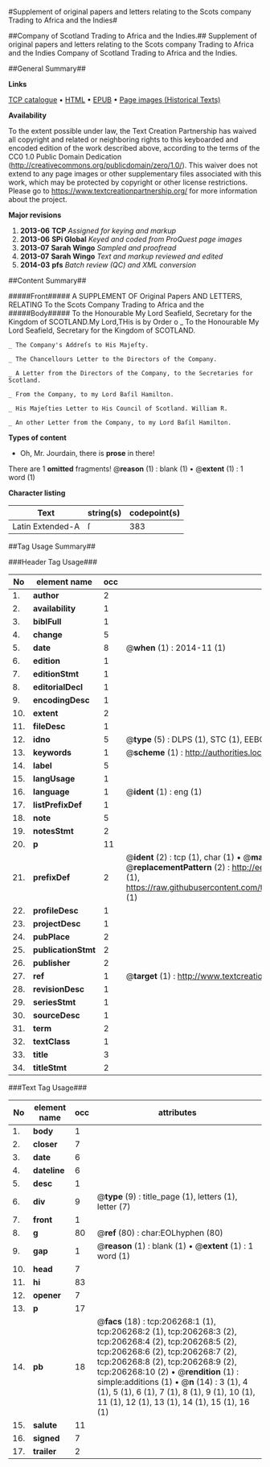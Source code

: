 #Supplement of original papers and letters relating to the Scots company Trading to Africa and the Indies#

##Company of Scotland Trading to Africa and the Indies.##
Supplement of original papers and letters relating to the Scots company Trading to Africa and the Indies
Company of Scotland Trading to Africa and the Indies.

##General Summary##

**Links**

[TCP catalogue](http://www.ota.ox.ac.uk/tcp/)  • 
[HTML](http://tei.it.ox.ac.uk/tcp/Texts-HTML/free/B20/B20582.html)  • 
[EPUB](http://tei.it.ox.ac.uk/tcp/Texts-EPUB/free/B20/B20582.epub) • 
[Page images (Historical Texts)](https://historicaltexts.jisc.ac.uk/eebo-16998531e)

**Availability**

To the extent possible under law, the Text Creation Partnership has waived all copyright and related or neighboring rights to this keyboarded and encoded edition of the work described above, according to the terms of the CC0 1.0 Public Domain Dedication (http://creativecommons.org/publicdomain/zero/1.0/). This waiver does not extend to any page images or other supplementary files associated with this work, which may be protected by copyright or other license restrictions. Please go to https://www.textcreationpartnership.org/ for more information about the project.

**Major revisions**

1. __2013-06__ __TCP__ *Assigned for keying and markup*
1. __2013-06__ __SPi Global__ *Keyed and coded from ProQuest page images*
1. __2013-07__ __Sarah Wingo__ *Sampled and proofread*
1. __2013-07__ __Sarah Wingo__ *Text and markup reviewed and edited*
1. __2014-03__ __pfs__ *Batch review (QC) and XML conversion*

##Content Summary##

#####Front#####
A SUPPLEMENT OF Original Papers AND LETTERS, RELATING To the Scots Company Trading to Africa and the
#####Body#####
To the Honourable My Lord Seafield, Secretary for the Kingdom of SCOTLAND.My Lord,THis is by Order o
    _ To the Honourable My Lord Seafield, Secretary for the Kingdom of SCOTLAND.

    _ The Company's Addreſs to His Majeſty.

    _ The Chancellours Letter to the Directors of the Company.

    _ A Letter from the Directors of the Company, to the Secretaries for Scotland.

    _ From the Company, to my Lord Baſil Hamilton.

    _ His Majeſties Letter to His Council of Scotland. William R.

    _ An other Letter from the Company, to my Lord Baſil Hamilton.

**Types of content**

  * Oh, Mr. Jourdain, there is **prose** in there!

There are 1 **omitted** fragments! 
 @__reason__ (1) : blank (1)  •  @__extent__ (1) : 1 word (1)

**Character listing**


|Text|string(s)|codepoint(s)|
|---|---|---|
|Latin Extended-A|ſ|383|

##Tag Usage Summary##

###Header Tag Usage###

|No|element name|occ|attributes|
|---|---|---|---|
|1.|__author__|2||
|2.|__availability__|1||
|3.|__biblFull__|1||
|4.|__change__|5||
|5.|__date__|8| @__when__ (1) : 2014-11 (1)|
|6.|__edition__|1||
|7.|__editionStmt__|1||
|8.|__editorialDecl__|1||
|9.|__encodingDesc__|1||
|10.|__extent__|2||
|11.|__fileDesc__|1||
|12.|__idno__|5| @__type__ (5) : DLPS (1), STC (1), EEBO-CITATION (1), OCLC (1), VID (1)|
|13.|__keywords__|1| @__scheme__ (1) : http://authorities.loc.gov/ (1)|
|14.|__label__|5||
|15.|__langUsage__|1||
|16.|__language__|1| @__ident__ (1) : eng (1)|
|17.|__listPrefixDef__|1||
|18.|__note__|5||
|19.|__notesStmt__|2||
|20.|__p__|11||
|21.|__prefixDef__|2| @__ident__ (2) : tcp (1), char (1)  •  @__matchPattern__ (2) : ([0-9\-]+):([0-9IVX]+) (1), (.+) (1)  •  @__replacementPattern__ (2) : http://eebo.chadwyck.com/downloadtiff?vid=$1&page=$2 (1), https://raw.githubusercontent.com/textcreationpartnership/Texts/master/tcpchars.xml#$1 (1)|
|22.|__profileDesc__|1||
|23.|__projectDesc__|1||
|24.|__pubPlace__|2||
|25.|__publicationStmt__|2||
|26.|__publisher__|2||
|27.|__ref__|1| @__target__ (1) : http://www.textcreationpartnership.org/docs/. (1)|
|28.|__revisionDesc__|1||
|29.|__seriesStmt__|1||
|30.|__sourceDesc__|1||
|31.|__term__|2||
|32.|__textClass__|1||
|33.|__title__|3||
|34.|__titleStmt__|2||


###Text Tag Usage###

|No|element name|occ|attributes|
|---|---|---|---|
|1.|__body__|1||
|2.|__closer__|7||
|3.|__date__|6||
|4.|__dateline__|6||
|5.|__desc__|1||
|6.|__div__|9| @__type__ (9) : title_page (1), letters (1), letter (7)|
|7.|__front__|1||
|8.|__g__|80| @__ref__ (80) : char:EOLhyphen (80)|
|9.|__gap__|1| @__reason__ (1) : blank (1)  •  @__extent__ (1) : 1 word (1)|
|10.|__head__|7||
|11.|__hi__|83||
|12.|__opener__|7||
|13.|__p__|17||
|14.|__pb__|18| @__facs__ (18) : tcp:206268:1 (1), tcp:206268:2 (1), tcp:206268:3 (2), tcp:206268:4 (2), tcp:206268:5 (2), tcp:206268:6 (2), tcp:206268:7 (2), tcp:206268:8 (2), tcp:206268:9 (2), tcp:206268:10 (2)  •  @__rendition__ (1) : simple:additions (1)  •  @__n__ (14) : 3 (1), 4 (1), 5 (1), 6 (1), 7 (1), 8 (1), 9 (1), 10 (1), 11 (1), 12 (1), 13 (1), 14 (1), 15 (1), 16 (1)|
|15.|__salute__|11||
|16.|__signed__|7||
|17.|__trailer__|2||
